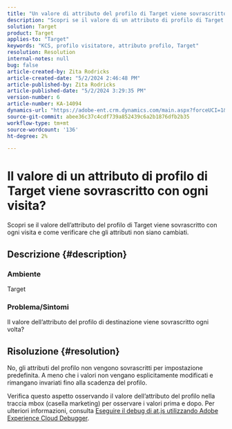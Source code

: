 ```yaml
---
title: "Un valore di attributo del profilo di Target viene sovrascritto con ogni visita?"
description: "Scopri se il valore di un attributo di profilo di Target viene sovrascritto con ogni visita."
solution: Target
product: Target
applies-to: "Target"
keywords: "KCS, profilo visitatore, attributo profilo, Target"
resolution: Resolution
internal-notes: null
bug: false
article-created-by: Zita Rodricks
article-created-date: "5/2/2024 2:46:48 PM"
article-published-by: Zita Rodricks
article-published-date: "5/2/2024 3:29:35 PM"
version-number: 6
article-number: KA-14094
dynamics-url: "https://adobe-ent.crm.dynamics.com/main.aspx?forceUCI=1&pagetype=entityrecord&etn=knowledgearticle&id=0f45e3c8-9208-ef11-9f8a-6045bd026dc7"
source-git-commit: abee36c37c4cdf739a852439c6a2b1876dfb2b35
workflow-type: tm+mt
source-wordcount: '136'
ht-degree: 2%

---
```


# Il valore di un attributo di profilo di Target viene sovrascritto con ogni visita?


Scopri se il valore dell’attributo del profilo di Target viene sovrascritto con ogni visita e come verificare che gli attributi non siano cambiati.

## Descrizione {#description}


### Ambiente

Target

### Problema/Sintomi

Il valore dell’attributo del profilo di destinazione viene sovrascritto ogni volta?


## Risoluzione {#resolution}


No, gli attributi del profilo non vengono sovrascritti per impostazione predefinita. A meno che i valori non vengano esplicitamente modificati e rimangano invariati fino alla scadenza del profilo.

Verifica questo aspetto osservando il valore dell’attributo del profilo nella traccia mbox (casella marketing) per osservare i valori prima e dopo. Per ulteriori informazioni, consulta [Eseguire il debug di at.js utilizzando Adobe Experience Cloud Debugger](https://developer.adobe.com/target/implement/client-side/target-debugging-atjs/target-debugging-atjs/).
